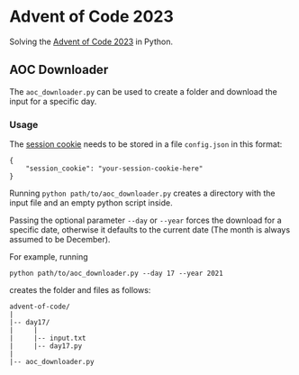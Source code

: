 # Advent of Code 2023

Solving the [Advent of Code 2023](https://adventofcode.com/2023) in Python.

## AOC Downloader

The `aoc_downloader.py` can be used to create a folder and download the input for a specific day.

### Usage

The [session cookie](https://github.com/wimglenn/advent-of-code-wim/issues/1) needs to be stored in a file `config.json` in this format:

```
{
    "session_cookie": "your-session-cookie-here"
}
```

Running `python path/to/aoc_downloader.py` creates a directory with the input file and an empty python script inside.

Passing the optional parameter `--day` or `--year` forces the download for a specific date, otherwise it defaults to the current date (The month is always assumed to be December).

For example, running

```
python path/to/aoc_downloader.py --day 17 --year 2021
```

creates the folder and files as follows:

```
advent-of-code/
|
|-- day17/
|     |
|     |-- input.txt
|     |-- day17.py
|
|-- aoc_downloader.py

```